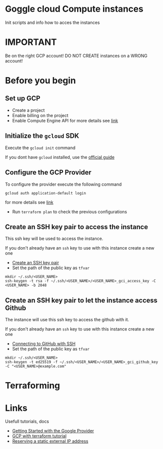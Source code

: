 # Goggle cloud Compute instances

Init scripts and info how to acces the instances

# IMPORTANT

Be on the right GCP account!
DO NOT CREATE instances on a WRONG account!

# Before you begin

## Set up GCP

- Create a project
- Enable billing on the project
- Enable Compute Engine API
  for more details see [link](https://learn.hashicorp.com/tutorials/terraform/google-cloud-platform-build?in=terraform/gcp-get-started#set-up-gcp)

## Initialize the `gcloud` SDK

Execute the `gcloud init` command

If you dont have `gcloud` installed, use the [official guide](https://cloud.google.com/sdk/docs/install#installation_instructions)

## Configure the GCP Provider

To configure the provider execute the following command

```
gcloud auth application-default login
```

for more details see [link](https://registry.terraform.io/providers/hashicorp/google/latest/docs/guides/getting_started#configuring-the-provider)

- Run `terraform plan` to check the previous configurations

## Create an SSH key pair to access the instance

This ssh key will be used to access the instance.

If you don't already have an `ssh` key to use with this instance create a new one

- [Create an SSH key pair](https://cloud.google.com/compute/docs/connect/create-ssh-keys)
- Set the path of the public key as `tfvar`

```
mkdir ~/.ssh/<USER_NAME>
ssh-keygen -t rsa -f ~/.ssh/<USER_NAME>/<USER_NAME>_gci_access_key -C <USER_NAME> -b 2048
```

## Create an SSH key pair to let the instance access Github

The instance will use this ssh key to access the github with it.

If you don't already have an `ssh` key to use with this instance create a new one

- [Connecting to GitHub with SSH](https://docs.github.com/en/authentication/connecting-to-github-with-ssh/about-ssh)
- Set the path of the public key as `tfvar`

```
mkdir ~/.ssh/<USER_NAME>
ssh-keygen -t ed25519 -f ~/.ssh/<USER_NAME>/<USER_NAME>_gci_github_key -C "<USER_NAME>@example.com"
```

# Terraforming

# Links

Usefull tutorials, docs

- [Getting Started with the Google Provider](https://registry.terraform.io/providers/hashicorp/google/latest/docs/guides/getting_started#configuring-the-provider)
- [GCP with terraform tutorial](https://cloud.google.com/community/tutorials/getting-started-on-gcp-with-terraform)
- [Reserving a static external IP address ](https://cloud.google.com/compute/docs/ip-addresses/reserve-static-external-ip-address)
